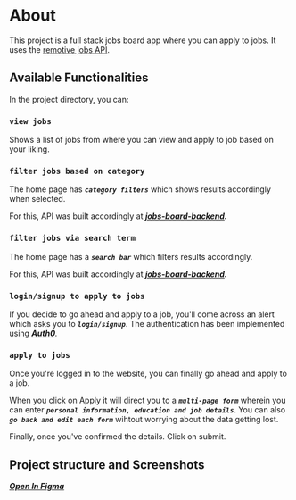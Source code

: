 # About

This project is a full stack jobs board app where you can apply to jobs. It uses the [remotive jobs API](https://github.com/remotive-com/remote-jobs-api).

## Available Functionalities

In the project directory, you can:

### `view jobs`

Shows a list of jobs from where you can view and apply to job based on your liking.

### `filter jobs based on category`

The home page has **_`category filters`_** which shows results accordingly when selected. 

For this, API was built accordingly at _**[jobs-board-backend](https://github.com/JAYKALIA007/jobs-board-backend).**_

### `filter jobs via search term`

The home page has a **_`search bar`_** which filters results accordingly.

For this, API was built accordingly at _**[jobs-board-backend](https://github.com/JAYKALIA007/jobs-board-backend).**_


### `login/signup to apply to jobs`

If you decide to go ahead and apply to a job, you'll come across an alert which asks you to **_`login/signup`_**.
The authentication has been implemented using _**[Auth0](https://auth0.com/)**._


### `apply to jobs`

Once you're logged in to the website, you can finally go ahead and apply to a job.

When you click on Apply it will direct you to a **_`multi-page form`_** wherein you can enter **_`personal information, education and job details`_**. 
You can also _**`go back and edit each form`**_ wihtout worrying about the data getting lost.

Finally, once you've confirmed the details. Click on submit.


## Project structure and Screenshots

 <a href="https://www.figma.com/file/gGWAtembCMdUwymDlvhE8m/JOBS-BOARD?node-id=0%3A1" target="_blank">_**Open In Figma**_</a>

